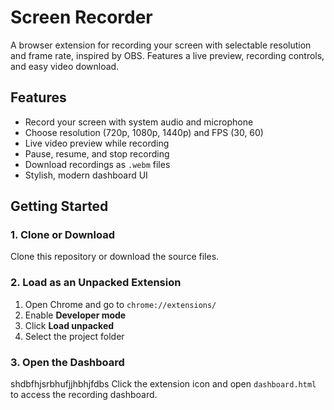 # Screen Recorder

A browser extension for recording your screen with selectable resolution and frame rate, inspired by OBS. Features a live preview, recording controls, and easy video download.

## Features

- Record your screen with system audio and microphone
- Choose resolution (720p, 1080p, 1440p) and FPS (30, 60)
- Live video preview while recording
- Pause, resume, and stop recording
- Download recordings as `.webm` files
- Stylish, modern dashboard UI

## Getting Started

### 1. Clone or Download

Clone this repository or download the source files.

### 2. Load as an Unpacked Extension

1. Open Chrome and go to `chrome://extensions/`
2. Enable **Developer mode**
3. Click **Load unpacked**
4. Select the project folder

### 3. Open the Dashboard
shdbfhjsrbhufjjhbhjfdbs
Click the extension icon and open `dashboard.html` to access the recording dashboard.
